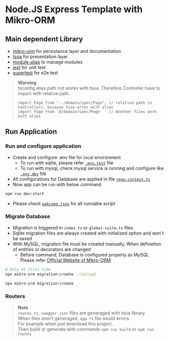 # Node.JS Express Template with Mikro-ORM
## Main dependent Library
- [mikro-orm](https://mikro-orm.io) for persistance layer and documentation
- [tsoa](https://github.com/lukeautry/tsoa) for presentation layer
- [module-alias](https://github.com/ilearnio/module-alias) to manage modules
- [jest](https://jestjs.io) for unit test
- [supertest]([https://jestjs.io](https://github.com/ladjs/supertest)) for e2e test
> **Warning**  
> tsconfig alias path not works with tsoa. Therefore Controller have to import with relative path.
> ```
> import Page from "../domain/spec/Page"; // relative path in Controllers, because tsoa error with alias
> import Page from '@/domain/spec/Page'   // Another files work with alias
> ```

## Run Application
### Run and configure application
- Create and configure .env file for local environment  
  - To run with sqlite, please refer [`.env.test`](.env.test) file
  - To run with mysql, check mysql service is running and configure like [`.env.dev`](.env.dev) file
- All configurations for Database are applied in file [`repo-context.ts`](src/repo/repo-context.ts)
- Now app can be run with below command
``` bash
npm run dev:start
```
- Please check [`pakcage.json`](package.json) for all runnable script

### Migrate Database
- Migration is triggered in `index.ts` or `global-suite.ts` files
- Sqlite migration files are always created with initialized option and won't be saved
- With MySQL, migration file must be created manually, When definetion of entities or decorators are changed  
  - Before command, Database is configured properly as MySQL  
  Please refer [Official Website of Mikro-ORM](https://mikro-orm.io/docs/migrations)
``` bash 
# Only at first time
npx mikro-orm migration:create --initial

npx mikro-orm migration:create
```

### Routers
> **Note**  
> `routes.ts`, `swagger.json` files are generaged with tsoa library.  
> When files aren't generaged, `app.ts` file would errors.  
> For example when just download this project.  
> Then build or generate with commands `npm run build` or `npm run routes`
